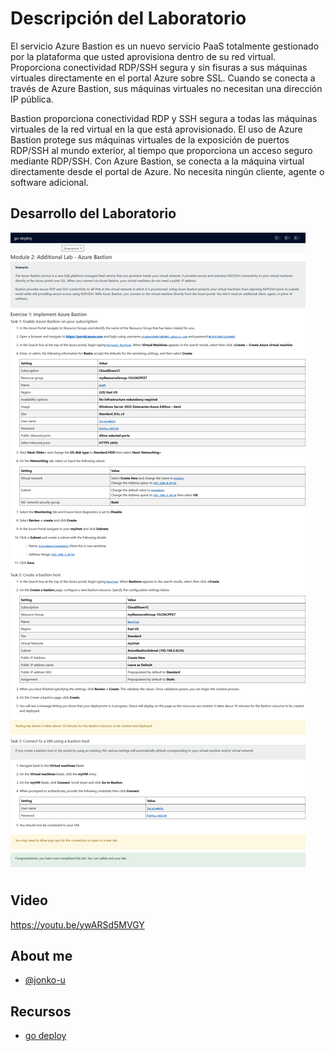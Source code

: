 # Descripción del Laboratorio
El servicio Azure Bastion es un nuevo servicio PaaS totalmente gestionado por la plataforma que usted aprovisiona dentro de su red virtual. Proporciona conectividad RDP/SSH segura y sin fisuras a sus máquinas virtuales directamente en el portal Azure sobre SSL. Cuando se conecta a través de Azure Bastion, sus máquinas virtuales no necesitan una dirección IP pública.

Bastion proporciona conectividad RDP y SSH segura a todas las máquinas virtuales de la red virtual en la que está aprovisionado. El uso de Azure Bastion protege sus máquinas virtuales de la exposición de puertos RDP/SSH al mundo exterior, al tiempo que proporciona un acceso seguro mediante RDP/SSH. Con Azure Bastion, se conecta a la máquina virtual directamente desde el portal de Azure. No necesita ningún cliente, agente o software adicional.


## Desarrollo del Laboratorio
![Logo](/AZ-500%20Microsoft%20Azure%20Security%20Technologies/Lab%20104%20-%20Azure%20Bastion%20-%20Additional%20Lab/screenshots/Lab104.png)

## Video
https://youtu.be/ywARSd5MVGY

## About me
- [@jonko-u](https://github.com/jonko-u)

## Recursos
- [go deploy](https://lms.godeploy.it/)


